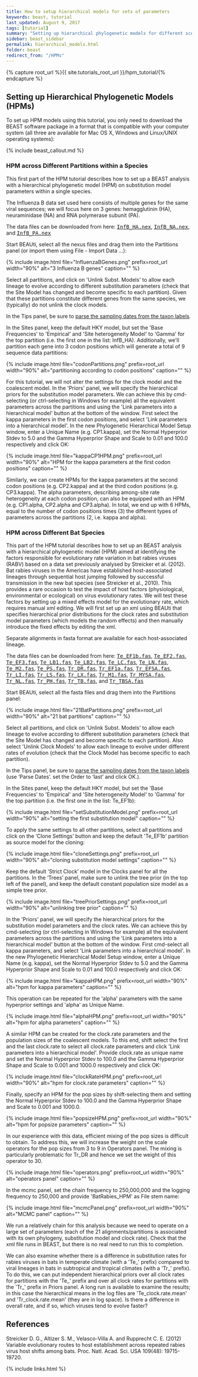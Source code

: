 ```yaml
---
title: How to setup hierarchical models for sets of parameters
keywords: beast, tutorial
last_updated: August 9, 2017
tags: [tutorial]
summary: "Setting up hierarchical phylogenetic models for different scenarios."
sidebar: beast_sidebar
permalink: hierarchical_models.html
folder: beast
redirect_from: "/HPMs"
---
```


{% capture root_url %}{{ site.tutorials_root_url }}/hpm_tutorial/{% endcapture %}

## Setting up Hierarchical Phylogenetic Models (HPMs)

To set up HPM models using this tutorial, you only need to download the BEAST software package in a format that is compatible with your computer system (all three are available for Mac OS X, Windows and Linux/UNIX operating systems):

{% include beast_callout.md %}

### HPM across Different Partitions within a Species

This first part of the HPM tutorial describes how to set up a BEAST analysis with a hierarchical phylogenetic model (HPM) on substitution model parameters within a single species.

The Influenza B data set used here consists of multiple genes for the same viral sequences; we will focus here on 3 genes: hemagglutinin (HA), neuraminidase (NA) and RNA polymerase subunit (PA).

<div class="alert alert-success" role="alert"><i class="fa fa-download fa-lg"></i> 
The data files can be downloaded from here:
<a href="{{ root_url }}files/InfB_HA.nex"><samp>InfB_HA.nex</samp></a>, 
<a href="{{ root_url }}files/InfB_NA.nex"><samp>InfB_NA.nex</samp></a>, and 
<a href="{{ root_url }}files/InfB_PA.nex"><samp>InfB_PA.nex</samp></a>
</div>

Start BEAUti, select all the nexus files and drag them into the Partitions panel (or import them using File - Import Data ...):

{% include image.html file="InfluenzaBGenes.png" prefix=root_url width="90%" alt="3 Influenza B genes" caption="" %}

Select all partitions, and click on 'Unlink Subst. Models' to allow each lineage to evolve according to different substitution parameters (check that the Site Model has changed and become specific to each partition). 
Given that these partitions constitute different genes from the same species, we (typically) do not unlink the clock models.

In the Tips panel, be sure to [parse the sampling dates from the taxon labels](tip_dates).

In the Sites panel, keep the default HKY model, but set the 'Base Frequencies' to 'Empirical' and 'Site heterogeneity Model' to 'Gamma' for the top partition (i.e. the first one in the list: InfB_HA).
Additionally, we'll partition each gene into 3 codon positions which will generate a total of 9 sequence data partitions:

{% include image.html file="codonPartitions.png" prefix=root_url width="90%" alt="partitioning according to codon positions" caption="" %}

For this tutorial, we will not alter the settings for the clock model and the coalescent model.
In the 'Priors' panel, we will specify the hierarchical priors for the substitution model parameters. 
We can achieve this by cmd-selecting (or ctrl-selecting in Windows for example) all the equivalent parameters across the partitions and using the 'Link parameters into a hierarchical model' button at the bottom of the window. 
First select the kappa parameters in the first codon positions, and select 'Link parameters into a hierarchical model'. 
In the new Phylogenetic Hierarchical Model Setup window, enter a Unique Name (e.g. CP1.kappa), set the Normal Hyperprior Stdev to 5.0 and the Gamma Hyperprior Shape and Scale to 0.01 and 100.0 respectively and click OK:

{% include image.html file="kappaCP1HPM.png" prefix=root_url width="90%" alt="HPM for the kappa parameters at the first codon positions" caption="" %}

Similarly, we can create HPMs for the kappa parameters at the second codon positions (e.g. CP2.kappa) and at the third codon positions (e.g. CP3.kappa).
The alpha parameters, describing among-site rate heterogeneity at each codon position, can also be equipped with an HPM (e.g. CP1.alpha, CP2.alpha and CP3.alpha).
In total, we end up with 6 HPMs, equal to the number of codon positions times (3) the different types of parameters across the partitions (2, i.e. kappa and alpha).


### HPM across Different Bat Species

This part of the HPM tutorial describes how to set up an BEAST analysis with a hierarchical phylogenetic model (HPM) aimed at identifying the factors responsible for evolutionary rate variation in bat rabies viruses (RABV) based on a data set previously analysed by Streicker et al. (2012). 
Bat rabies viruses in the Americas have established host-associated lineages through sequential host jumping followed by successful transmission in the new bat species (see Streicker et al., 2010). 
This provides a rare occasion to test the impact of host factors (physiological, environmental or ecological) on virus evolutionary rates. 
We will test these factors by setting up a mixed effects model for the evolutionary rate, which requires manual xml editing. 
We will first set up an xml using BEAUti that specifies hierarchical prior distributions for the clock rates and substitution model parameters (which models the random effects) and then manually introduce the fixed effects by editing the xml.

Separate alignments in fasta format are available for each host-associated lineage. 

<div class="alert alert-success" role="alert"><i class="fa fa-download fa-lg"></i> 
The data files can be downloaded from here:
<a href="{{ root_url }}files/Te_EF1b.fas"><samp>Te_EF1b.fas</samp></a>, 
<a href="{{ root_url }}files/Te_EF2.fas"><samp>Te_EF2.fas</samp></a>, 
<a href="{{ root_url }}files/Te_EF3.fas"><samp>Te_EF3.fas</samp></a>, 
<a href="{{ root_url }}files/Te_LB1.fas"><samp>Te_LB1.fas</samp></a>, 
<a href="{{ root_url }}files/Te_LB2.fas"><samp>Te_LB2.fas</samp></a>, 
<a href="{{ root_url }}files/Te_LC.fas"><samp>Te_LC.fas</samp></a>, 
<a href="{{ root_url }}files/Te_LN.fas"><samp>Te_LN.fas</samp></a>,
<a href="{{ root_url }}files/Te_M2.fas"><samp>Te_M2.fas</samp></a>,
<a href="{{ root_url }}files/Te_PS.fas"><samp>Te_PS.fas</samp></a>,
<a href="{{ root_url }}files/Tr_DR.fas"><samp>Tr_DR.fas</samp></a>,
<a href="{{ root_url }}files/Tr_EF1a.fas"><samp>Tr_EF1a.fas</samp></a>, 
<a href="{{ root_url }}files/Tr_EFSA.fas"><samp>Tr_EFSA.fas</samp></a>,
<a href="{{ root_url }}files/Tr_LI.fas"><samp>Tr_LI.fas</samp></a>,
<a href="{{ root_url }}files/Tr_LS.fas"><samp>Tr_LS.fas</samp></a>,
<a href="{{ root_url }}files/Tr_LX.fas"><samp>Tr_LX.fas</samp></a>,
<a href="{{ root_url }}files/Tr_M1.fas"><samp>Tr_M1.fas</samp></a>,
<a href="{{ root_url }}files/Tr_MYSA.fas"><samp>Tr_MYSA.fas</samp></a>,
<a href="{{ root_url }}files/Tr_NL.fas"><samp>Tr_NL.fas</samp></a>,
<a href="{{ root_url }}files/Tr_PH.fas"><samp>Tr_PH.fas</samp></a>,
<a href="{{ root_url }}files/Tr_TB.fas"><samp>Tr_TB.fas</samp></a>, and
<a href="{{ root_url }}files/Tr_TBSA.fas"><samp>Tr_TBSA.fas</samp></a>
</div>

Start BEAUti, select all the fasta files and drag them into the Partitions panel:

{% include image.html file="21BatPartitions.png" prefix=root_url width="90%" alt="21 bat partitions" caption="" %}

Select all partitions, and click on 'Unlink Subst. Models' to allow each lineage to evolve according to different substitution parameters (check that the Site Model has changed and become specific to each partition). 
Also select 'Unlink Clock Models' to allow each lineage to evolve under different rates of evolution (check that the Clock Model has become specific to each partition).

In the Tips panel, be sure to [parse the sampling dates from the taxon labels](tip_dates) (use ‘Parse Dates’. set the Order to ‘last’ and click OK.).

In the Sites panel, keep the default HKY model, but set the 'Base Frequencies' to 'Empirical' and 'Site heterogeneity Model' to 'Gamma' for the top partition (i.e. the first one in the list: Te_EF1b):

{% include image.html file="setSubstitutionModel.png" prefix=root_url width="90%" alt="setting the first substitution model" caption="" %}

To apply the same settings to all other partitions, select all partitions and click on the ‘Clone Settings’ button and keep the default 'Te_EF1b' partition as source model for the cloning:

{% include image.html file="cloneSettings.png" prefix=root_url width="90%" alt="cloning substitution model settings" caption="" %}

Keep the default ‘Strict Clock’ model in the Clocks panel for all the partitions.
In the ‘Trees’ panel, make sure to unlink the tree prior (in the top left of the panel), and keep the default constant population size model as a simple tree prior.

{% include image.html file="treePriorSettings.png" prefix=root_url width="90%" alt="unlinking tree prior" caption="" %}

In the 'Priors' panel, we will specify the hierarchical priors for the substitution model parameters and the clock rates. 
We can achieve this by cmd-selecting (or ctrl-selecting in Windows for example) all the equivalent parameters across the partitions and using the 'Link parameters into a hierarchical model' button at the bottom of the window. 
First cmd-select all kappa parameters, and select 'Link parameters into a hierarchical model'. 
In the new Phylogenetic Hierarchical Model Setup window, enter a Unique Name (e.g. kappa), set the Normal Hyperprior Stdev to 5.0 and the Gamma Hyperprior Shape and Scale to 0.01 and 100.0 respectively and click OK:

{% include image.html file="kappaHPM.png" prefix=root_url width="90%" alt="hpm for kappa parameters" caption="" %}

This operation can be repeated for the 'alpha' parameters with the same hyperprior settings and 'alpha' as Unique Name.

{% include image.html file="alphaHPM.png" prefix=root_url width="90%" alt="hpm for alpha parameters" caption="" %}

A similar HPM can be created for the clock.rate parameters and the population sizes of the coalescent models.
To this end, shift select the first and the last clock.rate to select all clock.rate parameters and click 'Link parameters into a hierarchical model'. 
Provide clock.rate as unique name and set the Normal Hyperprior Stdev to 100.0 and the Gamma Hyperprior Shape and Scale to 0.001 and 1000.0 respectively and click OK:

{% include image.html file="clockRateHPM.png" prefix=root_url width="90%" alt="hpm for clock.rate parameters" caption="" %}

Finally, specify an HPM for the pop sizes by shift-selecting them and setting the Normal Hyperprior Stdev to 100.0 and the Gamma Hyperprior Shape and Scale to 0.001 and 1000.0.

{% include image.html file="popsizeHPM.png" prefix=root_url width="90%" alt="hpm for popsize parameters" caption="" %}

In our experience with this data, efficient mixing of the pop sizes is difficult to obtain. 
To address this, we will increase the weight on the scale operators for the pop sizes from 3 to 9 in Operators panel. 
The mixing is particularly problematic for Tr_DR and hence we set the weight of this operator to 30.

{% include image.html file="operators.png" prefix=root_url width="90%" alt="operators panel" caption="" %}

In the mcmc panel, set the chain frequency to 250,000,000 and the logging frequency to 250,000 and provide 'BatRabies_HPM' as File stem name:

{% include image.html file="mcmcPanel.png" prefix=root_url width="90%" alt="MCMC panel" caption="" %}

We run a relatively chain for this analysis because we need to operate on a large set of parameters (each of the 21 alignments/partitions is associated with its own phylogeny, substitution model and clock rate). 
Check that the xml file runs in BEAST, but there is no real need to run this to completion.

We can also examine whether there is a difference in substitution rates for rabies viruses in bats in temperate climate (with a 'Te_' prefix) compared to viral lineages in bats in subtropical and tropical climates (with a 'Tr_' prefix). 
To do this, we can put independent hierarchical priors over all clock rates for partitions with the 'Te_' prefix and over all clock rates for partitions with the 'Tr_' prefix in Priors panel. 
A long run is available to examine the results; in this case the hierarchical means in the log files are 'Te_clock.rate.mean' and 'Tr_clock.rate.mean' (they are in log space). 
Is there a difference in overall rate, and if so, which viruses tend to evolve faster?


## References

Streicker D. G., Altizer S. M., Velasco-Villa A. and Rupprecht C. E. (2012) Variable evolutionary routes to host establishment across repeated rabies virus host shifts among bats. Proc. Natl. Acad. Sci. USA 109(48): 19715-19720.

{% include links.html %}
